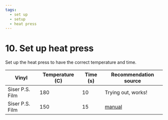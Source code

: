 ```yaml
---
tags:
  - set up
  - setup
  - heat press
---
```


# 10. Set up heat press

Set up the heat press to have the correct temperature and time.

Vinyl          |Temperature (C)|Time (s) |Recommendation source
---------------|---------------|---------|----------------------
Siser P.S. Film|180            |10       |Trying out, works!
Siser P.S. Film|150            |15       |[manual](../pdfs/PS-FILM-EASYWEED-EN.pdf)
